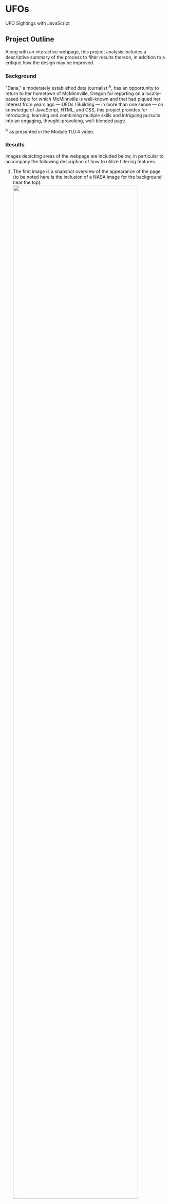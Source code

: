 # UFOs
UFO Sightings with JavaScript

## Project Outline
Along with an interactive webpage, this project analysis includes a descriptive summary of the process to filter results thereon, in addition to a critique how the design may be improved.

### Background
"Dana," a moderately established data journalist <sup>A</sup>, has an opportunity to return to her hometown of McMinnville, Oregon for reporting on a locally-based topic for which McMinnville is well-known and that had piqued her interest from years ago — UFOs !   Building — in more than one sense — on knowledge of JavaScript, HTML, and CSS, this project provides for introducing, learning and combining multiple skills and intriguing pursuits into an engaging, thought-provoking, well-blended page.

<sup>A</sup> as presented in the Module 11.0.4 video.

### Results
Images depicting areas of the webpage are included below, in particular to accompany the following description of how to utilize filtering features.

1. The first image is a snapshot overview of the appearance of the page (to be noted here is the inclusion of a NASA image for the background near the top).<br>
<img src="Resources/images/Overview_page_snapshot.png" width="90%"><br></br>
2. In the second image, of note is the "Filter Search" set of entry boxes along the left of the page. These correspond to the first five columns of data in the table, and accept inputs — *"placeholder" defaults are included for input-formatting guidance* — that will subsequently filter information appearing in the accompanying table to the right.<br>
<img src="Resources/images/Filter_overview_snapshot.png" width="85%"><br><br>
3. The *page may be scrolled* for reviewing more table results; data from over 100 sightings is included in the full set.<br/>
<img src="Resources/images/scrollPageOne.png" width="75%"><br>
<img src="Resources/images/scrollPageTwo.png" width="75%"><br><br>
4. For inputs, note that the "placeholder" defaults *do not* initially filter out any of the results, and also note any or all of the five filter boxes may be populated for filtering purposes. Text input into the boxes may also be erased with the backspace key to remove particular filters that were previously entered (using the "Enter" key on a keyboard — i.e., no mouse clicks for entry). For another note, the text is case-sensitive. Finally, note that the *"NavBar"* near the top left of the page that may be used (or also a browser refresh) to at-a-click reset the table to initial unfiltered status.<br>
< Filter State Code `wa` >:<br><img src="Resources/images/FilterState_wa.png" width="65%"><br><br>
< Filter State Code `WA` >:<br><img src="Resources/images/FilterState-WA.png" width="65%"><br><br>
< Filter State Code `or` >:<br><img src="Resources/images/FilterState_or.png" width="65%"><br><br>
< Filter State Code `or` and Date >:<br><img src="Resources/images/FilterState_or_and_Date.png" width="65%"><br><br>
< Filter State Code `or` and Date and Shape >:<br><img src="Resources/images/FilterState_or_and_Date_and_Shape.png" width="65%"><br><br>
< Remove State and Date Filters >:<br><img src="Resources/images/FilterShape_removeStateandDate.png" width="65%"><br><br>
< Refresh with *NavBar* click >:<br><img src="Resources/images/Refresh_NavBar-hilite.png" width="65%"><br><br>
5. The page components shift and resize to accommodate different shapes and sizes of browser windows.<br>
.<img src="Resources/images/Reshape-resize.png" width="30%">.<img src="Resources/images/Reshape-resize_two.png" width="30%">.<img src="Resources/images/Reshape-resize_two_plus.png" width="30%">.<br>
---

### Summary
While the page is well-designed and has several features added, particularly for filtering the sightings data displayed in the table, there are a number of drawbacks or missing customizations.<br>

- Breadth of Data<br>
    - When the page is resized to smaller sizes, it can be unwieldy to scroll through to view the displayed table, or to see the font if made to fit the smaller screen size.<br>
        - A way to ameliorate this difficulty is to put scroll bars along the edges of the table.<br><br>
- Case Sensitivity<br>
    - As noted in Results item (4) above, the input is case-sensitive, as well as requiring an exact match for the input box to the table data. Thus, neither partial matches nor range-matching is available in the current implementation of the webpage.
        - Any of these features could be recommended to be made available as a future improvement.<br><br>
< Country Code `ca` for Canada >      :      < city of `london` in Canada no match >      :      < needs `london (canada)` to be specified >
<img src="Resources/images/Canada_is_country_code_ca.png" width="31%">.<img src="Resources/images/No_partial_inputs.png" width="31%">.<img src="Resources/images/must_match_full_field_spelled_out.png" width="31%">
---

#### Project Tools
Software<br>
+–––––+
- Microsoft VSCode
- Google Chrome Browser, including Developer Tools
- D3.js JavaScript library
- HTML; CSS, Bootstrap CDN Stylesheet

#### Coding Notes
To be well-appreciated is the lack of software installation snafus (as had accompanied the prior module), as ubiquitous browser tools were utilized throughout this project.

- A storyboard for layout "blueprint" prior to coding was also used in the project, as also was done for prior module.
- The .html and .js files were coded in tandem, having several integrated elements between them.
- A standard directory structure was established for placing requisite necessary files.
- The data is included in a .js file in appropriate location in the directory structure, as is a .css stylesheet.
